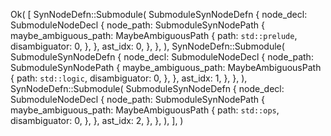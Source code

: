 Ok(
    [
        SynNodeDefn::Submodule(
            SubmoduleSynNodeDefn {
                node_decl: SubmoduleNodeDecl {
                    node_path: SubmoduleSynNodePath {
                        maybe_ambiguous_path: MaybeAmbiguousPath {
                            path: `std::prelude`,
                            disambiguator: 0,
                        },
                    },
                    ast_idx: 0,
                },
            },
        ),
        SynNodeDefn::Submodule(
            SubmoduleSynNodeDefn {
                node_decl: SubmoduleNodeDecl {
                    node_path: SubmoduleSynNodePath {
                        maybe_ambiguous_path: MaybeAmbiguousPath {
                            path: `std::logic`,
                            disambiguator: 0,
                        },
                    },
                    ast_idx: 1,
                },
            },
        ),
        SynNodeDefn::Submodule(
            SubmoduleSynNodeDefn {
                node_decl: SubmoduleNodeDecl {
                    node_path: SubmoduleSynNodePath {
                        maybe_ambiguous_path: MaybeAmbiguousPath {
                            path: `std::ops`,
                            disambiguator: 0,
                        },
                    },
                    ast_idx: 2,
                },
            },
        ),
    ],
)